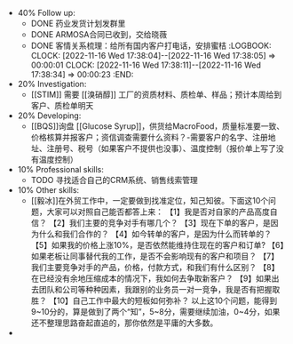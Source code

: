 - 40% Follow up:
	- DONE 药业发货计划发群里
	- DONE ARMOSA合同已收到，交给晓薇
	- DONE 客情关系梳理：给所有国内客户打电话，安排蜜桔
	  :LOGBOOK:
	  CLOCK: [2022-11-16 Wed 17:38:04]--[2022-11-16 Wed 17:38:05] =>  00:00:01
	  CLOCK: [2022-11-16 Wed 17:38:11]--[2022-11-16 Wed 17:38:34] =>  00:00:23
	  :END:
- 20% Investigation:
	- [[STIM]] 需要 [[溴硝醇]] 工厂的资质材料、质检单、样品；预计本周给到客户、质检单明天
- 20% Developing:
	- [[BQS]]询盘 [[Glucose Syrup]]，供货给MacroFood，质量标准要一致、价格核算并报客户；资信调查需要什么资料？-需要客户的名字、注册地址、注册号、税号（如果客户不提供也没事）、温度控制（报价单上写了没有温度控制）
- 10% Professional skills:
	- TODO 寻找适合自己的CRM系统、销售线索管理
- 10% Other skills:
	- [[毅冰]]在外贸工作中，一定要做到找准定位，知己知彼。下面这10个问题，大家可以对照自己能否都答上来：
	  【1】我是否对自家的产品高度自信？
	  【2】我们主要的竞争对手有哪几个？
	  【3】现在下单的客户，是因为什么和我们合作的？
	  【4】如今转单的客户，是因为什么而转单的？
	  【5】如果我的价格上涨10%，是否依然能维持住现在的客户和订单?
	  【6】如果老板让同事替代我的工作，是否不会影响现有的客户和项目？
	  【7】我们主要竞争对手的产品，价格，付款方式，和我们有什么区别？
	  【8】在已经没有余地压缩成本的情况下，我如何去争取新客户？
	  【9】如果出去团队和公司等种种因素，我跟别的业务员一对一竞争，我是否有把握取胜？
	  【10】自己工作中最大的短板如何弥补？
	  以上这10个问题，能得到9~10分的，算是做到了两个“知”，5~8分，需要继续加油，0~4分，如果还不整理思路奋起直追的，那你依然是平庸的大多数。
-